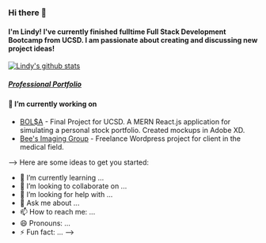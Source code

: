 ### Hi there 👋

#### I'm Lindy! I've currently finished fulltime Full Stack Development Bootcamp from UCSD. I am passionate about creating and discussing new project ideas!
[![Lindy's github stats](https://github-readme-stats.vercel.app/api?username=lindyem?theme=dark&show_icons=true)](https://github.com/lindyem/github-readme-stats)
##### [Professional Portfolio](http://www.lindymerwin.com/ "Lindy Elizabeth Merwin")

#### 🔭 I’m currently working on
* [BOL$A](https://github.com/tober65/bolsa "Stock Portfolio") - Final Project for UCSD. A MERN React.js application for simulating a personal stock portfolio. Created mockups in Adobe XD. 
* [Bee's Imaging Group](http://beesimaginggroup.com/ "BIG") - Freelance Wordpress project for client in the medical field.




--> Here are some ideas to get you started:


- 🌱 I’m currently learning ...
- 👯 I’m looking to collaborate on ...
- 🤔 I’m looking for help with ...
- 💬 Ask me about ...
- 📫 How to reach me: ...
- 😄 Pronouns: ...
- ⚡ Fun fact: ...
-->
